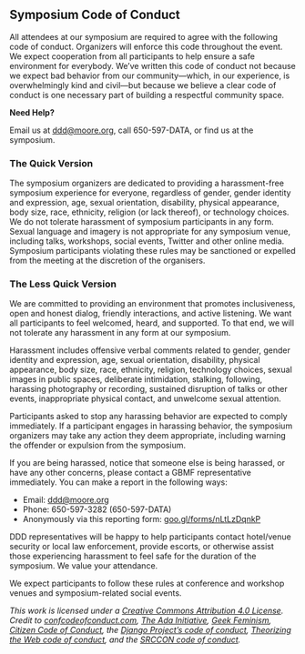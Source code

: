 ## Symposium Code of Conduct

All attendees at our symposium are required to agree with the following code of conduct. Organizers will enforce this code throughout the event. We expect cooperation from all participants to help ensure a safe environment for everybody. We’ve written this code of conduct not because we expect bad behavior from our community—which, in our experience, is overwhelmingly kind and civil—but because we believe a clear code of conduct is one necessary part of building a respectful community space.

**Need Help?**

Email us at ddd@moore.org, call 650-597-DATA, or find us at the symposium. 

### The Quick Version
The symposium organizers are dedicated to providing a harassment-free symposium experience for everyone, regardless of gender, gender identity and expression, age, sexual orientation, disability, physical appearance, body size, race, ethnicity, religion (or lack thereof), or technology choices. We do not tolerate harassment of symposium participants in any form. Sexual language and imagery is not appropriate for any symposium venue, including talks, workshops, social events, Twitter and other online media. Symposium participants violating these rules may be sanctioned or expelled from the meeting at the discretion of the organisers.

### The Less Quick Version

We are committed to providing an environment that promotes inclusiveness, open and honest dialog, friendly interactions, and active listening. We want all participants to feel welcomed, heard, and supported. To that end, we will not tolerate any harassment in any form at our symposium.

Harassment includes offensive verbal comments related to gender, gender identity and expression, age, sexual orientation, disability, physical appearance, body size, race, ethnicity, religion, technology choices, sexual images in public spaces, deliberate intimidation, stalking, following, harassing photography or recording, sustained disruption of talks or other events, inappropriate physical contact, and unwelcome sexual attention.

Participants asked to stop any harassing behavior are expected to comply immediately. If a participant engages in harassing behavior, the symposium organizers may take any action they deem appropriate, including warning the offender or expulsion from the symposium.

If you are being harassed, notice that someone else is being harassed, or have any other concerns, please contact a GBMF representative immediately. You can make a report in the following ways:

- Email: ddd@moore.org
- Phone: 650-597-3282 (650-597-DATA)
- Anonymously via this reporting form: [goo.gl/forms/nLtLzDqnkP]([http://goo.gl/forms/nLtLzDqnkP)

DDD representatives will be happy to help participants contact hotel/venue security or local law enforcement, provide escorts, or otherwise assist those experiencing harassment to feel safe for the duration of the symposium. We value your attendance.

We expect participants to follow these rules at conference and workshop venues and symposium-related social events.

_This work is licensed under a [Creative Commons Attribution 4.0 License](http://creativecommons.org/licenses/by/4.0/legalcode). Credit to [confcodeofconduct.com](http://confcodeofconduct.com/), [The Ada Initiative](http://adainitiative.org/2014/02/18/howto-design-a-code-of-conduct-for-your-community/),  [Geek Feminism](http://geekfeminism.wikia.com/wiki/Conference_anti-harassment/Policy), [Citizen Code of Conduct](http://citizencodeofconduct.org/), the [Django Project’s code of conduct](https://www.djangoproject.com/conduct/), [Theorizing the Web code of conduct](http://theorizingtheweb.tumblr.com/post/79357700249/anti-harassment-statement), and the [SRCCON code of conduct](http://srccon.org/conduct/)._
